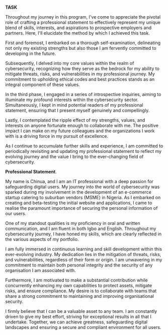 **TASK**

Throughout my journey in this program, I've come to appreciate the pivotal role of crafting a professional statement to effectively represent my unique blend of skills, interests, and aspirations to prospective employers and partners. Here, I'll elucidate the method by which I achieved this task.

First and foremost, I embarked on a thorough self-examination, delineating not only my existing strengths but also those I am fervently committed to developing in the future.

Subsequently, I delved into my core values within the realm of cybersecurity, recognizing how they serve as the bedrock for my ability to mitigate threats, risks, and vulnerabilities in my professional journey. My commitment to upholding ethical codes and best practices stands as an integral component of these values.

In the third phase, I engaged in a series of introspective inquiries, aiming to illuminate my profound interests within the cybersecurity sector. Simultaneously, I kept in mind potential readers of my professional statement, ensuring that I present myself genuinely and compellingly.

Lastly, I contemplated the ripple effect of my strengths, values, and interests on anyone fortunate enough to collaborate with me. The positive impact I can make on my future colleagues and the organizations I work with is a driving force in my pursuit of excellence.

As I continue to accumulate further skills and experience, I am committed to periodically revisiting and updating my professional statement to reflect my evolving journey and the value I bring to the ever-changing field of cybersecurity.




**Professional Statement**.

My name is Chinua, and I am an IT professional with a deep passion for safeguarding digital users. My journey into the world of cybersecurity was sparked during my involvement in the development of an e-commerce startup catering to suburban vendors (MSME) in Nigeria. As I embarked on creating and beta-testing the initial website and applications, I came to realise the paramount importance of securing the personal information of our users.

One of my standout qualities is my proficiency in oral and written communication, and I am fluent in both Igbo and English. Throughout my cybersecurity journey, I have honed my skills, which are clearly reflected in the various aspects of my portfolio.

I am fully immersed in continuous learning and skill development within this ever-evolving industry. My dedication lies in the mitigation of threats, risks, and vulnerabilities, regardless of their form or origin. I am unwavering in my commitment to maintain both personal integrity and the security of any organisation I am associated with.

Furthermore, I am motivated to make a substantial contribution while concurrently enhancing my own capabilities to protect assets, mitigate risks, and ensure compliance. My desire is to collaborate with teams that share a strong commitment to maintaining and improving organisational security.

I firmly believe that I can be a valuable asset to any team. I am constantly driven to give my best effort, striving for exceptional results in all that I undertake. Together, we can achieve greatness, safeguarding digital landscapes and ensuring a secure and compliant environment for all users.

